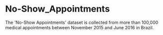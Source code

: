 # No-Show_Appointments
The 'No-Show Appointments' dataset is collected from more than 100,000 medical appointments between November 2015 and June 2016 in Brazil.
